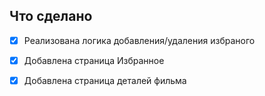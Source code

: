 ## Что сделано


- [x] Реализована логика добавления/удаления избраного
- [x] Добавлена страница Избранное
- [x] Добавлена страница деталей фильма

